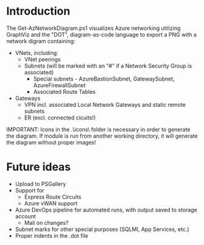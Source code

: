 # Introduction 
The Get-AzNetworkDiagram.ps1 visualizes Azure networking utilizing GraphViz and the "DOT", diagram-as-code language to export a PNG with a network digram containing:
  - VNets, including:
    - VNet peerings
    - Subnets (will be marked with an "#" if a Network Security Group is associated)
        - Special subnets - AzureBastionSubnet, GatewaySubnet, AzureFirewallSubnet
        - Associated Route Tables
  - Gateways
    - VPN incl. associated Local Network Gateways and static remote subnets
    - ER (excl. connected cicuits!)

IMPORTANT:
Icons in the .\icons\ folder is necessary in order to generate the diagram. If module is run from another working directory, it will generate the diagram without proper images!
  

# Future ideas
- Upload to PSGallery
- Support for
    - Express Route Circuits
    - Azure vWAN support
- Azure DevOps pipeline for automated runs, with output saved to storage account
    - Mail on changes?
- Subnet marks for other special purposes (SQLMI, App Services, etc.)
- Proper indents in the .dot file